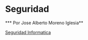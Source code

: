 # Seguridad

*** Por Jose Alberto Moreno Iglesia**

<a href="https://joseiglesia.github.io/seguridad/">Seguridad Informatica</a>
